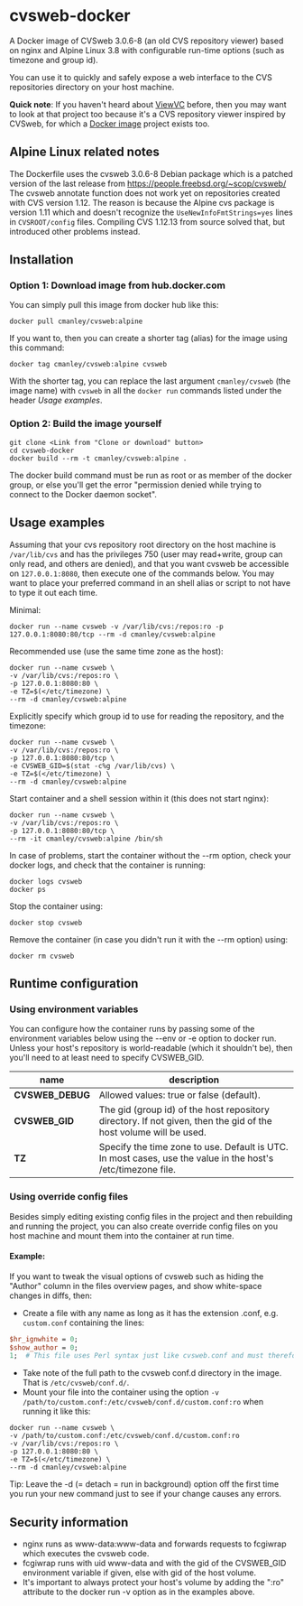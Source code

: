 cvsweb-docker
=============

A Docker image of CVSweb 3.0.6-8 (an old CVS repository viewer) based on nginx and Alpine Linux 3.8
with configurable run-time options (such as timezone and group id).

You can use it to quickly and safely expose a web interface to the CVS repositories directory on your host machine.

**Quick note**: If you haven't heard about [ViewVC](https://github.com/viewvc/viewvc/) before, then you may want to look at that project too because it's a CVS repository viewer inspired by CVSweb, for which a [Docker image](https://github.com/cmanley/viewvc-docker) project exists too.

Alpine Linux related notes
--------------------------
The Dockerfile uses the cvsweb 3.0.6-8 Debian package which is a patched version of the last release from https://people.freebsd.org/~scop/cvsweb/
The cvsweb annotate function does not work yet on repositories created with CVS version 1.12.
The reason is because the Alpine cvs package is version 1.11 which and doesn't recognize the `UseNewInfoFmtStrings=yes` lines in `CVSROOT/config` files.
Compiling CVS 1.12.13 from source solved that, but introduced other problems instead.

Installation
------------

### Option 1: Download image from hub.docker.com ###
You can simply pull this image from docker hub like this:

	docker pull cmanley/cvsweb:alpine

If you want to, then you can create a shorter tag (alias) for the image using this command:

	docker tag cmanley/cvsweb:alpine cvsweb

With the shorter tag, you can replace the last argument `cmanley/cvsweb` (the image name) with `cvsweb`
in all the `docker run` commands listed under the header *Usage examples*.

### Option 2: Build the image yourself ###

	git clone <Link from "Clone or download" button>
	cd cvsweb-docker
	docker build --rm -t cmanley/cvsweb:alpine .

The docker build command must be run as root or as member of the docker group,
or else you'll get the error "permission denied while trying to connect to the Docker daemon socket".

Usage examples
--------------

Assuming that your cvs repository root directory on the host machine is `/var/lib/cvs`
and has the privileges 750 (user may read+write, group can only read, and others are denied),
and that you want cvsweb be accessible on `127.0.0.1:8080`, then execute one of the commands below.
You may want to place your preferred command in an shell alias or script to not have to type it out each time.

Minimal:

	docker run --name cvsweb -v /var/lib/cvs:/repos:ro -p 127.0.0.1:8080:80/tcp --rm -d cmanley/cvsweb:alpine

Recommended use (use the same time zone as the host):

	docker run --name cvsweb \
	-v /var/lib/cvs:/repos:ro \
	-p 127.0.0.1:8080:80 \
	-e TZ=$(</etc/timezone) \
	--rm -d cmanley/cvsweb:alpine

Explicitly specify which group id to use for reading the repository, and the timezone:

	docker run --name cvsweb \
	-v /var/lib/cvs:/repos:ro \
	-p 127.0.0.1:8080:80/tcp \
	-e CVSWEB_GID=$(stat -c%g /var/lib/cvs) \
	-e TZ=$(</etc/timezone) \
	--rm -d cmanley/cvsweb:alpine

Start container and a shell session within it (this does not start nginx):

	docker run --name cvsweb \
	-v /var/lib/cvs:/repos:ro \
	-p 127.0.0.1:8080:80/tcp \
	--rm -it cmanley/cvsweb:alpine /bin/sh

In case of problems, start the container without the --rm option, check your docker logs, and check that the container is running:

	docker logs cvsweb
	docker ps

Stop the container using:

	docker stop cvsweb

Remove the container (in case you didn't run it with the --rm option) using:

	docker rm cvsweb

Runtime configuration
---------------------

### Using environment variables ###

You can configure how the container runs by passing some of the environment variables below using the --env or -e option to docker run.
Unless your host's repository is world-readable (which it shouldn't be), then you'll need to at least need to specify CVSWEB_GID.

| name              | description                                                                                                      |
|-------------------|------------------------------------------------------------------------------------------------------------------|
| **CVSWEB_DEBUG**  | Allowed values: true or false (default).                                                                         |
| **CVSWEB_GID**    | The gid (group id) of the host repository directory. If not given, then the gid of the host volume will be used. |
| **TZ**            | Specify the time zone to use. Default is UTC. In most cases, use the value in the host's /etc/timezone file.     |

### Using override config files ###

Besides simply editing existing config files in the project and then rebuilding and running the project, 
you can also create override config files on you host machine and mount them into the container at run time.

#### Example: ####

If you want to tweak the visual options of cvsweb such as hiding the "Author" column in the files overview pages, and show white-space changes in diffs, then:

* Create a file with any name as long as it has the extension .conf, e.g. `custom.conf` containing the lines:
```perl
$hr_ignwhite = 0;
$show_author = 0;
1;	# This file uses Perl syntax just like cvsweb.conf and must therefore end with "1;"
```
* Take note of the full path to the cvsweb conf.d directory in the image. That is `/etc/cvsweb/conf.d/`.
* Mount your file into the container using the option `-v /path/to/custom.conf:/etc/cvsweb/conf.d/custom.conf:ro` when running it like this:
```shell
docker run --name cvsweb \
-v /path/to/custom.conf:/etc/cvsweb/conf.d/custom.conf:ro
-v /var/lib/cvs:/repos:ro \
-p 127.0.0.1:8080:80 \
-e TZ=$(</etc/timezone) \
--rm -d cmanley/cvsweb:alpine
```
Tip: Leave the -d (= detach = run in background) option off the first time you run your new command just to see if your change causes any errors.

Security information
--------------------

* nginx runs as www-data:www-data and forwards requests to fcgiwrap which executes the cvsweb code.
* fcgiwrap runs with uid www-data and with the gid of the CVSWEB_GID environment variable if given, else with gid of the host volume.
* It's important to always protect your host's volume by adding the ":ro" attribute to the docker run -v option as in the examples above.
